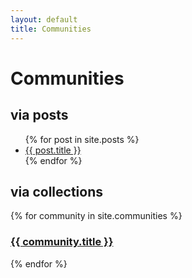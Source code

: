 ```yaml
---
layout: default
title: Communities
---
```

# Communities

<h2>via posts</h2>

<ul>
  {% for post in site.posts %}
    <li>
      <a href=".{{ post.url }}">{{ post.title }}</a>
    </li>
  {% endfor %}
</ul>


<h2>via collections</h2>

{% for community in site.communities %}
  <h3><a href="{{ community.url }}">{{ community.title }}</a></h3>
{% endfor %}
